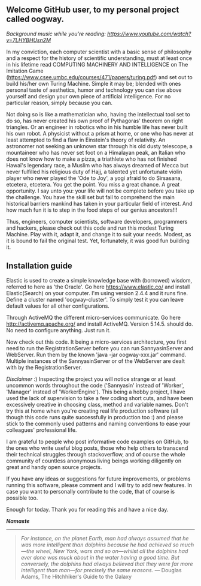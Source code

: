 Welcome GitHub user, to my personal project called oogway.
-------------

*Background music while you're reading: https://www.youtube.com/watch?v=7LHYBHUsn2M*


In my conviction, each computer scientist with a basic sense of philosophy and a respect for the history of scientific understanding, must at least once in his lifetime read COMPUTING MACHINERY AND INTELLIGENCE on The Imitation Game (https://www.csee.umbc.edu/courses/471/papers/turing.pdf) and set out to build his/her own Turing Machine. Simple it may be; blended with ones personal taste of aesthetics, humor and technology you can rise above yourself and design your own piece of artificial intelligence. For no particular reason, simply because you can.

Not doing so is like a mathematician who, having the intellectual tool set to do so, has never created his own proof of Pythagoras' theorem on right triangles. Or an engineer in robotics who in his humble life has never built his own robot. A physicist without a prism at home, or one who has never at least attempted to find a flaw in Einstein's theory of relativity. An astronomer not seeking an unknown star through his old dusty telescope, a mountaineer who has never set foot on a Himalayan peak, an Italian who does not know how to make a pizza, a triathlete who has not finished Hawaï's legendary race, a Muslim who has always dreamed of Mecca but never fulfilled his religious duty of Hajj, a talented yet unfortunate violin player who never played the 'Ode to Joy', a yogi afraid to do Sirsasana, etcetera, etcetera. You get the point. You miss a great chance. A great opportunity. I say unto you: your life will not be complete before you take up the challenge. You have the skill set but fail to comprehend the main historical barriers mankind has taken in your particular field of interest. And how much fun it is to step in the food steps of our genius ancestors!!!

Thus, engineers, computer scientists, software developers, programmers and hackers, please check out this code and run this modest Turing Machine. Play with it, adapt it, and change it to suit your needs. Modest, as it is bound to fail the original test. Yet, fortunately, it was good fun building it.

Installation guide
------------------

Elastic is used to create a simple knowledge base with (borrowed) wisdom, referred to here as 'the Oracle'. Go here https://www.elastic.co/ and install Elastic(Search) on your computer. I'm using version 2.4.4 and it runs fine. Define a cluster named 'oogway-cluster'. To simply test it you can leave default values for all other configurations.

Through ActiveMQ the different micro-services communicate. Go here http://activemq.apache.org/ and install ActiveMQ. Version 5.14.5. should do. No need to configure anything. Just run it.

Now check out this code. It being a micro-services architecture, you first need to run the RegistrationServer before you can run SannyasinServer and WebServer. Run them by the known 'java -jar oogway-xxx.jar' command. Multiple instances of the SannyasinServer or of the WebServer are dealt with by the RegistrationServer. 

*Disclaimer* :) 
Inspecting the project you will notice strange or at least uncommon words throughout the code ('Sannyasin' instead of 'Worker', 'Manager' instead of 'WorkerEngine'). This being a hobby project, I have used the lack of supervision to take a few coding short cuts, and have been excessively creative in choosing class, method and variable names. Don't try this at home when you're creating real life production software (all though this code runs quite successfully in production too :) and please stick to the commonly used patterns and naming conventions to ease your colleagues' professional life.

I am grateful to people who post informative code examples on GitHub, to the ones who write useful blog posts, those who help others to transcend their technical struggles through stackoverflow, and of course the whole community of countless anonymous living beings working diligently on great and handy open source projects.

If you have any ideas or suggestions for future improvements, or problems running this software, please comment and I will try to add new features. In case you want to personally contribute to the code, that of course is possible too.

Enough for today. Thank you for reading this and have a nice day.

***Namaste***

----------

> *For instance, on the planet Earth, man had always assumed that he was more intelligent than dolphins because he had achieved so much—the wheel, New York, wars and so on—whilst all the dolphins had ever done was muck about in the water having a good time. But conversely, the dolphins had always believed that they were far more intelligent than man—for precisely the same reasons.* ― Douglas Adams, The Hitchhiker's Guide to the Galaxy


